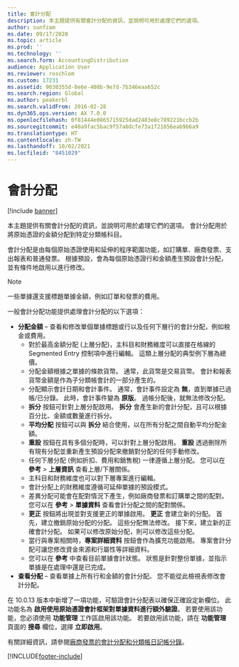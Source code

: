 ```yaml
---
title: 會計分配
description: 本主題提供有關會計分配的資訊，並說明可用於處理它們的選項。
author: sunfzam
ms.date: 09/17/2020
ms.topic: article
ms.prod: ''
ms.technology: ''
ms.search.form: AccountingDistribution
audience: Application User
ms.reviewer: roschlom
ms.custom: 17231
ms.assetid: 9030355d-8e6e-408b-9e7d-7b346eaa652c
ms.search.region: Global
ms.author: peakerbl
ms.search.validFrom: 2016-02-28
ms.dyn365.ops.version: AX 7.0.0
ms.openlocfilehash: 0f81444e0865715925dad2483e8c789221bccb2b
ms.sourcegitcommit: e40a9fac5bac9f57a6dcfe73a1f21856eab9b6a9
ms.translationtype: HT
ms.contentlocale: zh-TW
ms.lasthandoff: 10/02/2021
ms.locfileid: "8451029"
---
```

# <a name="accounting-distributions"></a>會計分配

[!include [banner](../includes/banner.md)]

本主題提供有關會計分配的資訊，並說明可用於處理它們的選項。 會計分配用於將原始憑證的金額分配到特定分類帳科目。 

會計分配是由每個原始憑證使用和延伸的程序範圍功能，如訂購單、廠商發票、支出報表和普通發票。 根據預設，會為每個原始憑證行和金額產生預設會計分配，並有條件地啟用以進行修改。 

> [!NOTE] 
> 一些單據還支援標題單據金額，例如訂單和發票的費用。 

一般會計分配功能提供處理會計分配的以下選項：

-   **分配金額** – 查看和修改單個單據標題或行以及任何下層行的會計分配，例如稅金或費用。
    -   對於最高金額分配 (上層分配)，主科目和財務維度可以直接在格線的 Segmented Entry 控制項中進行編輯。 這類上層分配的典型例下層為總價。
    -   分配金額根據之單據的條款貨幣。 通常，此貨幣是交易貨幣。 會計和報表貨幣金額是作為子分類帳會計的一部分產生的。
    -   分配顯示會計日期和會計事件。 通常，會計事件設定為 **無**，直到單據已過帳/已分錄。 此時，會計事件變為 **原版**。 過帳分配後，就無法修改分配。
    -   **拆分** 按鈕可針對上層分配啟用。 **拆分** 會產生新的會計分配，且可以根據百分比、金額或數量進行拆分。
    -   **平均分配** 按鈕可以與 **拆分** 結合使用，以在所有分配之間自動平均分配金額。
    -   **重設** 按鈕在具有多個分配時，可以針對上層分配啟用。 **重設** 透過刪除所有現有分配並重新產生預設分配來撤銷對分配的任何手動修改。
    -   任何下層分配 (例如折扣、費用和銷售稅) 一律遵循上層分配。 您可以在 **參考** &gt; **上層資訊** 查看上層/下層關係。
    -   主科目和財務維度也可以對下層專案進行編輯。
    -   會計分配上的財務維度遵循可延伸單據的預設模式。
    -   差異分配可能會在配對情況下產生，例如廠商發票和訂購單之間的配對。 您可以在 **參考** &gt; **單據資料** 查看會計分配之間的配對關係。
    -   **更正** 按鈕將出現並對支援更正的單據啟用。 **更正** 會建立新的分配。 首先，建立撤銷原始分配的分配。 這些分配無法修改。 接下來，建立新的正確會計分配。 如果可以修改原始分配，則可以修改這些分配。
    -   當行與專案相關時，**專案詳細資料** 按鈕會作為擴充功能啟用。 專案會計分配可讓您修改資金來源和行屬性等詳細資料。
    -   您可以在 **參考** 中查看目前單據會計狀態。 狀態是針對整份單據，並指示單據是在處理中還是已完成。
-   **查看分配** – 查看單據上所有行和金額的會計分配。 您不能從此檢視表修改會計分配。

在 10.0.13 版本中新增了一項功能，可驗證會計分配表以確保正確設定新欄位。 此功能名為 **啟用使用原始憑證會計框架對單據資料進行額外驗證**。 若要使用該功能，您必須使用 **功能管理** 工作區啟用該功能。 若要啟用該功能，請在 **功能管理** 頁面的 **搜尋** 欄位，選擇 **立即啟用**。

有關詳細資訊，請參閱[廠商發票的會計分配和分類帳日記帳分錄](accounting-distributions-subledger-journal-entries-vendor-invoices.md)。


[!INCLUDE[footer-include](../../includes/footer-banner.md)]
